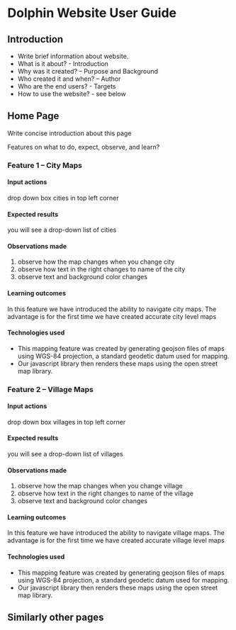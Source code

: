 <!--
% ==============================================================================
% File Name  : <user-guide-dolphin.md>
% Description: User guide for Dolphin website
% ------------------------------------------------------------------------------
% Author     : Amit Manohar Manthanwar (AMM)
% Mailer     : manthanwar@hotmail.com
% WebURL     : https:%manthanwar.github.io
% ------------------------------------------------------------------------------
% Author     : Purna Chandra Mohan (PCM)
% Mailer     : info@bapfoundation.org
% ------------------------------------------------------------------------------
% Copyright  : (c) 2025 Bapatla Foundation
% License    : MIT License
% -----------------------------------------------------------------------------
% This file can be redistributed and/or modified under the terms
% of the MIT License. For details see the file license.txt
% ==============================================================================
% Revision Log  | Author  | Description
% --------------+---------+-----------------------------------------------------
% 13-Aug-2025   | AMM     | Initial Version
% --------------+---------+-----------------------------------------------------
% 14-Aug-2025   | PCM     | Added Features
% --------------+---------+-----------------------------------------------------
% ==============================================================================
-->

# Dolphin Website User Guide

## Introduction

- Write brief information about website.
- What is it about? - Introduction
- Why was it created? – Purpose and Background
- Who created it and when? – Author
- Who are the end users? - Targets
- How to use the website? - see below

## Home Page

Write concise introduction about this page

Features on what to do, expect, observe, and learn?

### Feature 1 – City Maps

#### Input actions

drop down box cities in top left corner

#### Expected results

you will see a drop-down list of cities

#### Observations made

1. observe how the map changes when you change city
2. observe how text in the right changes to name of the city
3. observe text and background color changes

#### Learning outcomes

In this feature we have introduced the ability to navigate city maps. The advantage is for the first time we have created accurate city level maps

#### Technologies used

- This mapping feature was created by generating geojson files of maps using WGS-84 projection, a standard geodetic datum used for mapping.
- Our javascript library then renders these maps using the open street map library.

### Feature 2 – Village Maps

#### Input actions

drop down box villages in top left corner

#### Expected results

you will see a drop-down list of villages

#### Observations made

1. observe how the map changes when you change village
2. observe how text in the right changes to name of the village
3. observe text and background color changes

#### Learning outcomes

In this feature we have introduced the ability to navigate village maps. The advantage is for the first time we have created accurate village level maps

#### Technologies used

- This mapping feature was created by generating geojson files of maps using WGS-84 projection, a standard geodetic datum used for mapping.
- Our javascript library then renders these maps using the open street map library.

## Similarly other pages

<!--- end of file -->